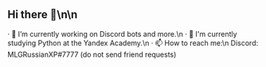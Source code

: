 ## Hi there 👋\n\n

· 🔭 I’m currently working on Discord bots and more.\n
· 🌱 I'm currently studying Python at the Yandex Academy.\n
· 📫 How to reach me:\n
Discord: MLGRussianXP#7777 (do not send friend requests)
